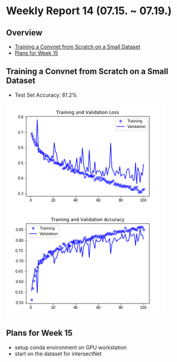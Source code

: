 # Weekly Report 14 (07.15. ~ 07.19.)

## Overview
- [Training a Convnet from Scratch on a Small Dataset](#Training-a-Convnet-from-Scratch-on-a-Small-Dataset)
- [Plans for Week 15](#Plans-for-Week-15)

## Training a Convnet from Scratch on a Small Dataset
- Test Set Accuracy: 81.2%

![](../../notes/img/convnetFromScratch_Loss.png)
![](../../notes/img/convnetFromScratch_Accuracy.png)

## Plans for Week 15
- setup conda environment on GPU workstation
- start on the dataset for intersectNet
